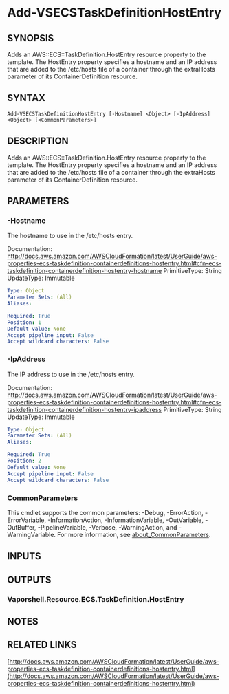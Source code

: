 # Add-VSECSTaskDefinitionHostEntry

## SYNOPSIS
Adds an AWS::ECS::TaskDefinition.HostEntry resource property to the template.
The HostEntry property specifies a hostname and an IP address that are added to the /etc/hosts file of a container through the extraHosts parameter of its ContainerDefinition resource.

## SYNTAX

```
Add-VSECSTaskDefinitionHostEntry [-Hostname] <Object> [-IpAddress] <Object> [<CommonParameters>]
```

## DESCRIPTION
Adds an AWS::ECS::TaskDefinition.HostEntry resource property to the template.
The HostEntry property specifies a hostname and an IP address that are added to the /etc/hosts file of a container through the extraHosts parameter of its ContainerDefinition resource.

## PARAMETERS

### -Hostname
The hostname to use in the /etc/hosts entry.

Documentation: http://docs.aws.amazon.com/AWSCloudFormation/latest/UserGuide/aws-properties-ecs-taskdefinition-containerdefinitions-hostentry.html#cfn-ecs-taskdefinition-containerdefinition-hostentry-hostname
PrimitiveType: String
UpdateType: Immutable

```yaml
Type: Object
Parameter Sets: (All)
Aliases:

Required: True
Position: 1
Default value: None
Accept pipeline input: False
Accept wildcard characters: False
```

### -IpAddress
The IP address to use in the /etc/hosts entry.

Documentation: http://docs.aws.amazon.com/AWSCloudFormation/latest/UserGuide/aws-properties-ecs-taskdefinition-containerdefinitions-hostentry.html#cfn-ecs-taskdefinition-containerdefinition-hostentry-ipaddress
PrimitiveType: String
UpdateType: Immutable

```yaml
Type: Object
Parameter Sets: (All)
Aliases:

Required: True
Position: 2
Default value: None
Accept pipeline input: False
Accept wildcard characters: False
```

### CommonParameters
This cmdlet supports the common parameters: -Debug, -ErrorAction, -ErrorVariable, -InformationAction, -InformationVariable, -OutVariable, -OutBuffer, -PipelineVariable, -Verbose, -WarningAction, and -WarningVariable. For more information, see [about_CommonParameters](http://go.microsoft.com/fwlink/?LinkID=113216).

## INPUTS

## OUTPUTS

### Vaporshell.Resource.ECS.TaskDefinition.HostEntry
## NOTES

## RELATED LINKS

[http://docs.aws.amazon.com/AWSCloudFormation/latest/UserGuide/aws-properties-ecs-taskdefinition-containerdefinitions-hostentry.html](http://docs.aws.amazon.com/AWSCloudFormation/latest/UserGuide/aws-properties-ecs-taskdefinition-containerdefinitions-hostentry.html)

